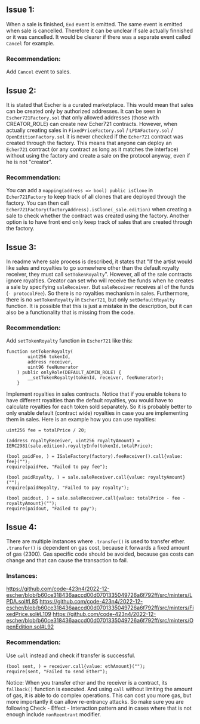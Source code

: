 ## Issue 1:
When a sale is finished, `End` event is emitted. The same event is emitted when sale is cancelled. Therefore it can be unclear if sale actually finnished or it was cancelled. It would be clearer if there was a separate event called `Cancel` for example.

### Recommendation:
Add `Cancel` event to sales.


## Issue 2:
It is stated that Escher is a curated marketplace. This would mean that sales can be created only by authorized addresses. It can be seen in `Escher721Factory.sol` that only allowed addresses (those with CREATOR_ROLE) can create new Echer721 contracts. However, when actually creating sales in `FixedPriceFactory.sol` / `LPDAFactory.sol` / `OpenEditionFactory.sol` it is never checked if the `Echer721` contract was created through the factory. This means that anyone can deploy an `Echer721` contract (or any contract as long as it matches the interface) without using the factory and create a sale on the protocol anyway, even if he is not "creator".

### Recommendation:
You can add a `mapping(address => bool) public isClone` in `Echer721Factory` to keep track of all clones that are deployed through the factory. You can then call `Echer721Factory(factoryAddress).isClone(_sale.edition)` when creating a sale to check whether the contract was created using the factory.
Another option is to have front end only keep track of sales that are created through the factory.


## Issue 3:
In readme where sale process is described, it states that "If the artist would like sales and royalties to go somewhere other than the default royalty receiver, they must call `setTokenRoyalty`". However, all of the sale contracts ignore royalties. Creator can set who will receive the funds when he creates a sale by specifying `saleReceiver`. But `saleReceiver` receives all of the funds (`- protocolFee`). So there is no royalties mechanism in sales. Furthermore, there is no `setTokenRoyalty` in `Escher721`, but only `setDefaultRoyalty` function. It is possible that this is just a mistake in the description, but it can also be a functionality that is missing from the code.

### Recommendation:
Add `setTokenRoyalty` function in `Escher721` like this:
```
function setTokenRoyalty(
        uint256 tokenId,
        address receiver,
        uint96 feeNumerator
    ) public onlyRole(DEFAULT_ADMIN_ROLE) {
        __setTokenRoyalty(tokenId, receiver, feeNumerator);
    }
```

Implement royalties in sales contracts. Notice that if you enable tokens to have different royalties than the default royalties, you would have to calculate royalties for each token sold separately. So it is probably better to only enable default (contract wide) royalties in case you are implementing them in sales.
Here is an example how you can use royalties: 
```
uint256 fee = totalPrice / 20;

(address royaltyReceiver, uint256 royaltyAmount) = IERC2981(sale.edition).royaltyInfo(tokenId,totalPrice);

(bool paidFee, ) = ISaleFactory(factory).feeReceiver().call{value: fee}("");
require(paidFee, "Failed to pay fee");

(bool paidRoyalty, ) = sale.saleReceiver.call{value: royaltyAmount}(""); 
require(paidRoyalty, "Failed to pay royalty");

(bool paidout, ) = sale.saleReceiver.call{value: totalPrice - fee - royaltyAmount}(""); 
require(paidout, "Failed to pay");

```

## Issue 4:
There are multiple instances where `.transfer()` is used to transfer ether. `.transfer()` is dependent on gas cost, because it forwards a fixed amount of gas (2300). Gas specific code should be avoided, because gas costs can change and that can cause the transaction to fail.

### Instances:

https://github.com/code-423n4/2022-12-escher/blob/b60ce318436aaccd00d0701335049726a6f792ff/src/minters/LPDA.sol#L85
https://github.com/code-423n4/2022-12-escher/blob/b60ce318436aaccd00d0701335049726a6f792ff/src/minters/FixedPrice.sol#L109
https://github.com/code-423n4/2022-12-escher/blob/b60ce318436aaccd00d0701335049726a6f792ff/src/minters/OpenEdition.sol#L92

### Recommendation:
Use `call` instead and check if transfer is successful.
```
(bool sent, ) = receiver.call{value: ethAmount}(""); 
require(sent, "Failed to send Ether");
```
Notice: When you transfer ether and the receiver is a contract, its `fallback()` function is executed. And using `call` without limiting the amount of gas, it is able to do complex operations. This can cost you more gas, but more importantly it can allow re-entrancy attacks. So make sure you are following Check - Effect - Interaction pattern and in cases where that is not enough include `nonReentrant` modifier.
